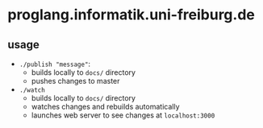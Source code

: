 # proglang.informatik.uni-freiburg.de

## usage

- `./publish "message"`: 
  - builds locally to `docs/` directory
  - pushes changes to master
- `./watch`
  - builds locally to `docs/` directory
  - watches changes and rebuilds automatically
  - launches web server to see changes at `localhost:3000`
